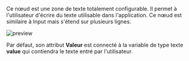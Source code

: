 Ce nœud est une zone de texte totalement configurable. Il permet à l'utilisateur d'écrire du texte utilisable dans l'application. Ce nœud est similaire à Input mais s'étend sur plusieurs lignes.

![preview](/images/textArea/preview.gif)

Par défaut, son attribut **Valeur** est connecté à la variable de type texte **value** qui contiendra le texte entré par l'utilisateur.
